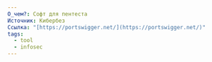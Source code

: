 ```yaml
---
О_чем?: Софт для пентеста
Источник: Кибербез
Ссылка: "[https://portswigger.net/](https://portswigger.net/)"
tags:
  - tool
  - infosec
---
```


